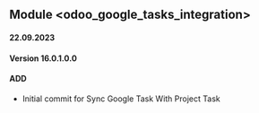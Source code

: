 ## Module <odoo_google_tasks_integration>

#### 22.09.2023
#### Version 16.0.1.0.0
#### ADD
- Initial commit for Sync Google Task With Project Task
